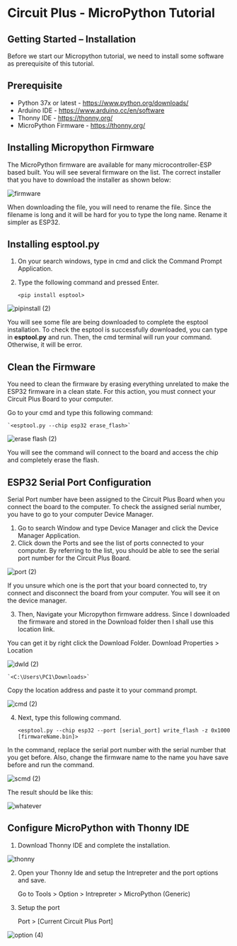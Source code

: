 # Circuit Plus - MicroPython Tutorial

## Getting Started – Installation
Before we start our Micropython tutorial, we need to install some software as prerequisite of this tutorial.

## Prerequisite
* Python 37x or latest - https://www.python.org/downloads/
* Arduino IDE - https://www.arduino.cc/en/software
* Thonny IDE - https://thonny.org/
* MicroPython Firmware - https://thonny.org/

## Installing Micropython Firmware

The MicroPython firmware are available for many microcontroller-ESP based built. You will see several firmware on the list.
The correct installer that you have to download the installer as shown below:

![firmware](https://user-images.githubusercontent.com/60383798/109600424-0f5ca380-7b58-11eb-9ab5-652e7478e719.PNG)
	
When downloading the file, you will need to rename the file. Since the filename is long and it will be hard for you to type the long name. Rename it simpler as ESP32.

## Installing esptool.py
1. On your search windows, type in cmd and click the Command Prompt Application.
2. Type the following command and pressed Enter.

	`<pip install esptool>`
	
![pipinstall (2)](https://user-images.githubusercontent.com/60383798/109600864-db35b280-7b58-11eb-98c9-157813b2f5dc.png)

You will see some file are being downloaded to complete the esptool installation. To check the esptool is successfully downloaded, you can type in **esptool.py** and run. Then, the cmd terminal will run your command. Otherwise, it will be error.

## Clean the Firmware

You need to clean the firmware by erasing everything unrelated to make the ESP32 firmware in a clean state. For this action, you must connect your Circuit Plus Board to your computer.

Go to your cmd and type this following command:
	
	`<esptool.py --chip esp32 erase_flash>` 

![erase flash (2)](https://user-images.githubusercontent.com/60383798/109601652-3caa5100-7b5a-11eb-8f3c-c038dc2e38d4.jpg)
	
You will see the command will connect to the board and access the chip and completely erase the flash. 

## ESP32 Serial Port Configuration

Serial Port number have been assigned to the Circuit Plus Board when you connect the board to the computer. To check the assigned serial number, you have to go to your computer Device Manager.

1. Go to search Window and type Device Manager and click the Device Manager Application.
2. Click down the Ports and see the list of ports connected to your computer. By referring to the list, you should be able to see the serial port number for the Circuit Plus Board.

![port (2)](https://user-images.githubusercontent.com/60383798/109602672-83e51180-7b5b-11eb-86d0-27728afe80f8.png)

If you unsure which one is the port that your board connected to, try connect and disconnect the board from your computer. You will see it on the device manager.

3. Then, Navigate your Micropython firmware address. Since I downloaded the firmware and stored in the Download folder then I shall use this location link.

You can get it by right click the Download Folder. Download Properties > Location 

![dwld (2)](https://user-images.githubusercontent.com/60383798/109602731-a24b0d00-7b5b-11eb-841f-236e7e7d3b97.png)

	`<C:\Users\PC1\Downloads>` 

Copy the location address and paste it to your command prompt.

![cmd (2)](https://user-images.githubusercontent.com/60383798/109602835-d6263280-7b5b-11eb-8f9c-f0e81b338a41.png)

4. Next, type this following command. 

	`<esptool.py --chip esp32 --port [serial_port] write_flash -z 0x1000 [firmwareName.bin]>` 

In the command, replace the serial port number with the serial number that you get before. Also, change the firmware name to the name you have save before and run the command. 

![scmd (2)](https://user-images.githubusercontent.com/60383798/109602921-01a91d00-7b5c-11eb-917b-b8e2158fbbdd.png)

The result should be like this:

![whatever](https://user-images.githubusercontent.com/60383798/109603069-459c2200-7b5c-11eb-890c-25fcadde8cf6.jpg)

## Configure MicroPython with Thonny IDE

1. Download Thonny IDE and complete the installation.

![thonny](https://user-images.githubusercontent.com/60383798/109602447-0f11d780-7b5b-11eb-865b-8eb7c758483c.png)

2. Open your Thonny Ide and setup the Intrepreter and the port options and save.

	Go to Tools > Option > Intrepreter > MicroPython (Generic)
	
3. Setup the port

	Port > [Current Circuit Plus Port]

![option (4)](https://user-images.githubusercontent.com/60383798/109603447-c0fdd380-7b5c-11eb-9cf1-e878319ba8e6.png)









